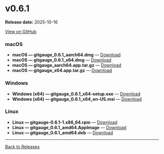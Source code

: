 # v0.6.1

**Release date:** 2025-10-16

[View on GitHub](https://github.com/Monash-FIT3170/2025W1-Commitment/releases/tag/v0.6.1)

### macOS

- **macOS — gitgauge_0.6.1_aarch64.dmg** — [Download](https://github.com/Monash-FIT3170/2025W1-Commitment/releases/download/v0.6.1/gitgauge_0.6.1_aarch64.dmg)
- **macOS — gitgauge_0.6.1_x64.dmg** — [Download](https://github.com/Monash-FIT3170/2025W1-Commitment/releases/download/v0.6.1/gitgauge_0.6.1_x64.dmg)
- **macOS — gitgauge_aarch64.app.tar.gz** — [Download](https://github.com/Monash-FIT3170/2025W1-Commitment/releases/download/v0.6.1/gitgauge_aarch64.app.tar.gz)
- **macOS — gitgauge_x64.app.tar.gz** — [Download](https://github.com/Monash-FIT3170/2025W1-Commitment/releases/download/v0.6.1/gitgauge_x64.app.tar.gz)

### Windows

- **Windows (x64) — gitgauge_0.6.1_x64-setup.exe** — [Download](https://github.com/Monash-FIT3170/2025W1-Commitment/releases/download/v0.6.1/gitgauge_0.6.1_x64-setup.exe)
- **Windows (x64) — gitgauge_0.6.1_x64_en-US.msi** — [Download](https://github.com/Monash-FIT3170/2025W1-Commitment/releases/download/v0.6.1/gitgauge_0.6.1_x64_en-US.msi)

### Linux

- **Linux — gitgauge-0.6.1-1.x86_64.rpm** — [Download](https://github.com/Monash-FIT3170/2025W1-Commitment/releases/download/v0.6.1/gitgauge-0.6.1-1.x86_64.rpm)
- **Linux — gitgauge_0.6.1_amd64.AppImage** — [Download](https://github.com/Monash-FIT3170/2025W1-Commitment/releases/download/v0.6.1/gitgauge_0.6.1_amd64.AppImage)
- **Linux — gitgauge_0.6.1_amd64.deb** — [Download](https://github.com/Monash-FIT3170/2025W1-Commitment/releases/download/v0.6.1/gitgauge_0.6.1_amd64.deb)

---
[Back to Releases](./index.md)
